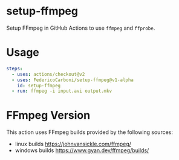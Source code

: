 # setup-ffmpeg
Setup FFmpeg in GitHub Actions to use `ffmpeg` and `ffprobe`.

# Usage

```yml
steps:
  - uses: actions/checkout@v2
  - uses: FedericoCarboni/setup-ffmpeg@v1-alpha
    id: setup-ffmpeg
  - run: ffmpeg -i input.avi output.mkv
```

# FFmpeg Version
This action uses FFmpeg builds provided by the following sources:
 - linux builds https://johnvansickle.com/ffmpeg/
 - windows builds https://www.gyan.dev/ffmpeg/builds/
